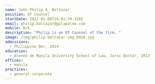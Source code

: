 ```yaml
---
name: John Philip A. Baltazar
position: Of Counsel
startDate: 2022-01-06T16:02:39.310Z
email: philip.baltazar@gulapalaw.com
mobile: N/A
description: "Philip is an Of Counsel of the firm. "
image: /img/philip-baltazar-img_0926.jpg
admissions:
  - Philippine Bar, 2014
education:
  - Ateneo de Manila University School of Law, Juris Doctor, 2013
offices:
  - manila
practices:
  - general-corporate
---
```

